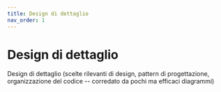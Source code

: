 ```yaml
---
title: Design di dettaglio
nav_order: 1
---
```

# Design di dettaglio
Design di dettaglio (scelte rilevanti di design, pattern di progettazione, organizzazione del codice -- corredato da pochi ma efficaci diagrammi)